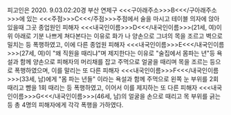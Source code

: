 피고인은 2020. 9.03.02:20경 부산 연제구 <<<구아래주소>>>B<<</구아래주소>>>에 있는 <<<주점>>>C<<</주점>>>주점에서 술을 마시고 테이블 의자에 앉아 있을때 그곳 종업원인 피해자 <<<내국인이름>>>D<<</내국인이름>>>(21세, 여)이 위 아래로 기분 나쁘게 쳐다본다는 이유로 화가 나 양손으로 그녀의 목을 조르고 벽으로 밀치는 등 폭행하였고, 이에 다른 종업원 피해자 <<<내국인이름>>>E<<</내국인이름>>>(27세, 여)이 "왜 직원을 때리냐"며 제지한다는 이유로 "술집에서 몸파는 년"등 욕설과 함께 양손으로 피해자의 머리채를 잡고 주먹으로 얼굴을 때리며 목을 조르는 등으로 폭행하였으며, 이를 말리는 또 다른 피해자 <<<내국인이름>>>F<<</내국인이름>>>(33세, 남)에게 "몸 파는 년들" 이라는 욕설과 함께 주먹으로 왼쪽 눈 부위를 2회 때리고 뺨을 1회 때리는 등 폭행하였고, 이어서 이를 제지하는 또 다른 피해자 <<<내국인이름>>>G<<</내국인이름>>>(46세, 남)의 얼굴을 손으로 때리고 목 부위를 긁는 등 총 4명의 피해자에게 각각 폭행을 가하였다.

